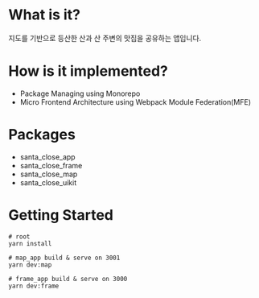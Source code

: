 # What is it?
지도를 기반으로 등산한 산과 산 주변의 맛집을 공유하는 앱입니다.

# How is it implemented?
* Package Managing using Monorepo
* Micro Frontend Architecture using Webpack Module Federation(MFE) 

# Packages
* santa_close_app
* santa_close_frame
* santa_close_map
* santa_close_uikit

# Getting Started
```shell
# root
yarn install

# map_app build & serve on 3001
yarn dev:map

# frame_app build & serve on 3000
yarn dev:frame
```

